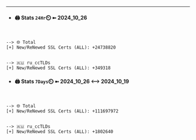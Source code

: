 

---
- #### 🖨️ **Stats** `24Hr`⏲️ ➼ 2024_10_26
```console


--> 🌐 Total
[+] New/ReNewed SSL Certs (ALL): +24738820


--> 🇷🇺 ru_ccTLDs
[+] New/ReNewed SSL Certs (ALL): +349318

```

- #### 🖨️ **Stats** `7Days`⏲️ ➼ 2024_10_26 <--> 2024_10_19
```console


--> 🌐 Total
[+] New/ReNewed SSL Certs (ALL): +111697972


--> 🇷🇺 ru_ccTLDs
[+] New/ReNewed SSL Certs (ALL): +1802640

```

